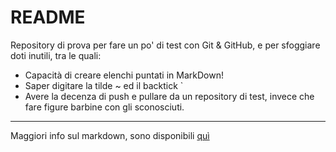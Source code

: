 # README #

Repository di prova per fare un po' di test con Git & GitHub, e per sfoggiare doti inutili, tra le quali:

- Capacità di creare elenchi puntati in MarkDown!
- Saper digitare la tilde ~ ed il backtick `
- Avere la decenza di push e pullare da un repository di test, invece che fare figure barbine con gli sconosciuti.

---

Maggiori info sul markdown, sono disponibili [quì](https://markdown-it.github.io/)




